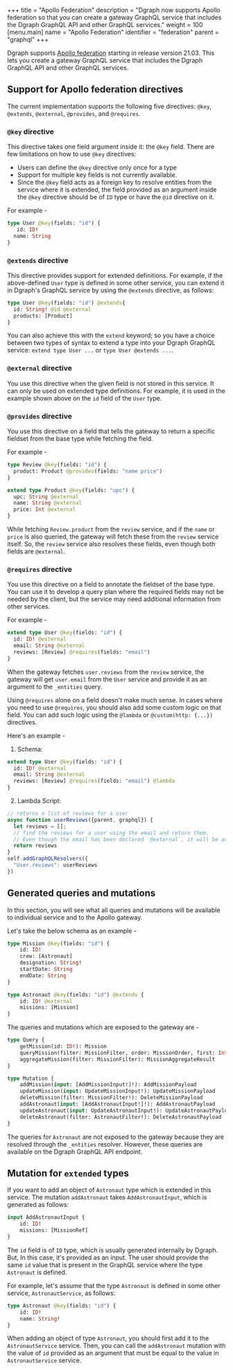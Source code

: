 +++
title = "Apollo Federation"
description = "Dgraph now supports Apollo federation so that you can create a gateway GraphQL service that includes the Dgraph GraphQL API and other GraphQL services."
weight = 100
[menu.main]
  name = "Apollo Federation"
  identifier = "federation"
  parent = "graphql"
+++

Dgraph supports [Apollo federation](https://www.apollographql.com/docs/federation/) starting in release version 21.03. This lets you create a gateway GraphQL service that includes the Dgraph GraphQL API and other GraphQL services.

## Support for Apollo federation directives

The current implementation supports the following five directives: `@key`, `@extends`, `@external`, `@provides`, and `@requires`.

### `@key` directive
This directive takes one field argument inside it: the `@key` field. There are few limitations on how to use `@key` directives:

- Users can define the `@key` directive only once for a type
- Support for multiple key fields is not currently available.
- Since the `@key` field acts as a foreign key to resolve entities from the service where it is extended, the field provided as an argument inside the `@key` directive should be of `ID` type or have the `@id` directive on it.

For example -

```graphql
type User @key(fields: "id") {
   id: ID!
  name: String
}
```

### `@extends` directive
This directive provides support for extended definitions. For example, if the above-defined `User` type is defined in some other service, you can extend it in Dgraph's GraphQL service by using the `@extends` directive, as follows:

```graphql
type User @key(fields: "id") @extends{
  id: String! @id @external
  products: [Product]
}
```
You can also achieve this with the `extend` keyword; so you have a choice between two types of syntax to extend a type into your Dgraph GraphQL service: `extend type User ...` or `type User @extends ...`.

### `@external` directive
You use this directive when the given field is not stored in this service. It can only be used on extended type definitions. For example, it is used in the example shown above on the `id` field of the `User` type.

### `@provides` directive
You use this directive on a field that tells the gateway to return a specific fieldset from the base type while fetching the field.

For example -

```graphql
type Review @key(fields: "id") {
  product: Product @provides(fields: "name price")
}

extend type Product @key(fields: "upc") {
  upc: String @external
  name: String @external
  price: Int @external
}
```

While fetching `Review.product` from the `review` service, and if the `name` or `price` is also queried, the gateway will fetch these from the `review` service itself. So, the `review` service also resolves these fields, even though both fields are `@external`.

### `@requires` directive
You use this directive on a field to annotate the fieldset of the base type. You can use it to develop a query plan where the required fields may not be needed by the client, but the service may need additional information from other services.

For example -

```graphql
extend type User @key(fields: "id") {
  id: ID! @external
  email: String @external
  reviews: [Review] @requires(fields: "email")
}
```

When the gateway fetches `user.reviews` from the `review` service, the gateway will get `user.email` from the `User` service and provide it as an argument to the `_entities` query.

Using `@requires` alone on a field doesn't make much sense. In cases where you need to use `@requires`, you should also add some custom logic on that field. You can add such logic using the `@lambda` or `@custom(http: {...})` directives.

Here's an example -

1. Schema:
```graphql
extend type User @key(fields: "id") {
  id: ID! @external
  email: String @external
  reviews: [Review] @requires(fields: "email") @lambda
}
```
2. Lambda Script:
```js
// returns a list of reviews for a user
async function userReviews({parent, graphql}) {
  let reviews = [];
  // find the reviews for a user using the email and return them.
  // Even though the email has been declared `@external`, it will be available as `parent.email` as it is mentioned in `@requires`.
  return reviews
}
self.addGraphQLResolvers({
  "User.reviews": userReviews
})
```

## Generated queries and mutations

In this section, you will see what all queries and mutations will be available to individual service and to the Apollo gateway. 

Let's take the below schema as an example -

```graphql
type Mission @key(fields: "id") {
    id: ID!
    crew: [Astronaut]
    designation: String!
    startDate: String
    endDate: String
}

type Astronaut @key(fields: "id") @extends {
    id: ID! @external
    missions: [Mission]
}
```

The queries and mutations which are exposed to the gateway are -

```graphql
type Query {
	getMission(id: ID!): Mission
	queryMission(filter: MissionFilter, order: MissionOrder, first: Int, offset: Int): [Mission]
	aggregateMission(filter: MissionFilter): MissionAggregateResult
}

type Mutation {
	addMission(input: [AddMissionInput!]!): AddMissionPayload
	updateMission(input: UpdateMissionInput!): UpdateMissionPayload
	deleteMission(filter: MissionFilter!): DeleteMissionPayload
	addAstronaut(input: [AddAstronautInput!]!): AddAstronautPayload
	updateAstronaut(input: UpdateAstronautInput!): UpdateAstronautPayload
	deleteAstronaut(filter: AstronautFilter!): DeleteAstronautPayload
}
```

The queries for `Astronaut` are not exposed to the gateway because they are resolved through the `_entities` resolver. However, these queries are available on the Dgraph GraphQL API endpoint.

## Mutation for `extended` types
If you want to add an object of `Astronaut` type which is extended in this service.
The mutation `addAstronaut` takes `AddAstronautInput`, which is generated as follows:

```graphql
input AddAstronautInput {
	id: ID!
	missions: [MissionRef]
}
```

The `id` field is of `ID` type, which is usually generated internally by Dgraph. But, In this case, it's provided as an input. The user should provide the same `id` value that is present in the GraphQL service where the type  `Astronaut` is defined.

For example, let's assume that the type `Astronaut` is defined in some other service, `AstronautService`, as follows:

```graphql
type Astronaut @key(fields: "id") {
    id: ID! 
    name: String!
}
```

When adding an object of type `Astronaut`, you should first add it to the `AstronautService` service. Then, you can call the `addAstronaut` mutation with the value of `id` provided as an argument that must be equal to the value in `AstronautService` service.
